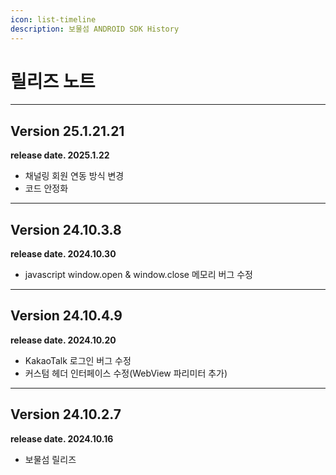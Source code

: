 ```yaml
---
icon: list-timeline
description: 보물섬 ANDROID SDK History
---
```


# 릴리즈 노트

***

## Version 25.1.21.21

**release date. 2025.1.22**

* 채널링 회원 연동 방식 변경
* 코드 안정화

***

## Version 24.10.3.8

**release date. 2024.10.30**

* &#x20;javascript window.open & window.close 메모리 버그 수정

***

## Version 24.10.4.9

**release date. 2024.10.20**

* KakaoTalk 로그인 버그 수정
* 커스텀 헤더 인터페이스 수정(WebView 파리미터 추가)

***

## Version 24.10.2.7

**release date. 2024.10.16**

* 보물섬 릴리즈
